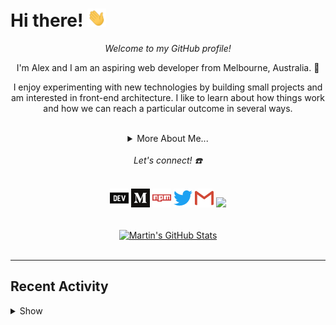 # Hi there! <img src="assets/gif/wave.gif" width="30px">

<p align="center">
  <i>Welcome to my GitHub profile!</i>
</p>

<p align="center">
  I'm Alex and I am an aspiring web developer from Melbourne, Australia. 🦘
</p>

<p align="center">
I enjoy experimenting with new technologies by building small projects and am interested in front-end architecture. I like to learn about how things work and how we can reach a particular outcome in several ways.
</p>

<br>

<details align="center">
  <summary>More About Me...</summary>
  <br>

🌱 I’m currently self-learning front-end web development and am really enjoying it!

👷‍♂️ I’ve been working on a website for a side gig. 💪 Exciting, I know!

🤙 When I'm bored, I like to play around with my [dotfiles](https://github.com/ioalex/dotfiles).

</details>
<br>

<center><i>Let's connect! ☎️</i></center>
<p align="center">
<br>
<a href="https://dev.to/ioalex" alt="DEV.to"><img src="assets/icons/dev-to.png"/></a>
<a href="https://medium.com/@ioalex" alt="Medium"><img src="assets/icons/medium.png"/></a>
<a href="https://www.npmjs.com/~alexhecodes" alt="NPM"><img src="assets/icons/npm.png"/></a>
<a href="https://twitter.com/ioalex_" alt="Twitter"><img src="assets/icons/twitter.png"/></a>
<a href="mailto:alex@alexhe.io" alt="Email"><img src="assets/icons/gmail.png"/></a>
<a href="https://alexhe.io"><img src="https://img.icons8.com/color/48/000000/domain--v1.png" width="30"/></a>
</p>

<br>

<center>
<a href="https://github.com/ioalex/ioalex">
  <img align="center" src="https://github-readme-stats.vercel.app/api?username=ioalex&theme=blueberry&show_icons=true&line_height=27&count_private=true" alt="Martin's GitHub Stats" />
</a>
</center>
<br>

---

## Recent Activity

<details>
  <summary>Show</summary>
  <br>

<!--START_SECTION:activity-->

1. 💪 Opened PR [#572](https://github.com/anuraghazra/github-readme-stats/pull/572) in [anuraghazra/github-readme-stats](https://github.com/anuraghazra/github-readme-stats)
2. 🎉 Merged PR [#1](https://github.com/ioalex/vanilla-parcel-boilerplate/pull/1) in [ioalex/vanilla-parcel-boilerplate](https://github.com/ioalex/vanilla-parcel-boilerplate)
3. 🎉 Merged PR [#1](https://github.com/ioalex/sass-gulp-experiment/pull/1) in [ioalex/sass-gulp-experiment](https://github.com/ioalex/sass-gulp-experiment)
4. 🎉 Merged PR [#1](https://github.com/ioalex/strapi-test/pull/1) in [ioalex/strapi-test](https://github.com/ioalex/strapi-test)
<!--END_SECTION:activity-->

<br><br>

</details>

<!-- ATTRIBUTION -->
<!-- <a href="https://icons8.com/icon/63807/website">Website icon by Icons8</a> -->
